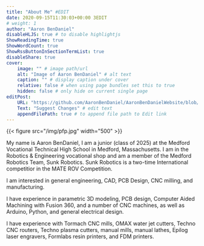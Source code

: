 ```yaml
---
title: "About Me" #EDIT
date: 2020-09-15T11:30:03+00:00 3EDIT
# weight: 1
author: "Aaron BenDaniel"
disableHLJS: true # to disable highlightjs
ShowReadingTime: true
ShowWordCount: true
ShowRssButtonInSectionTermList: true
disableShare: true
cover:
    image: "" # image path/url
    alt: "Image of Aaron BenDaniel" # alt text
    caption: "" # display caption under cover
    relative: false # when using page bundles set this to true
    hidden: false # only hide on current single page
editPost:
    URL: "https://github.com/AaronBenDaniel/AaronBenDanielWebsite/blob/main/content"
    Text: "Suggest Changes" # edit text
    appendFilePath: true # to append file path to Edit link
---
```


{{< figure src="/img/pfp.jpg" width="500" >}}

My name is Aaron BenDaniel, I am a junior (class of 2025) at the Medford Vocational Technical High School in Medford, Massachusetts. I am in the Robotics & Engineering vocational shop and am a member of the Medford Robotics Team, Sunk Robotics. Sunk Robotics is a two-time International competitior in the MATE ROV Competition.

I am interested in general engineering, CAD, PCB Design, CNC milling, and manufacturing.

I have experience in parametric 3D modeling, PCB design, Computer Aided Machining with Fusion 360, and a number of CNC machines, as well as Arduino, Python, and general electrical design.

I have experience with Tormach CNC mills, OMAX water jet cutters, Techno CNC routers, Techno plasma cutters, manual mills, manual lathes, Epilog laser engravers, Formlabs resin printers, and FDM printers.